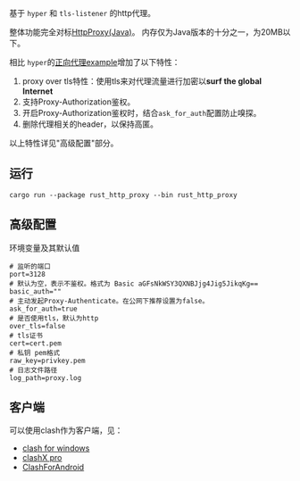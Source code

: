 基于 `hyper` 和 `tls-listener` 的http代理。

整体功能完全对标[HttpProxy(Java)](https://github.com/arloor/HttpProxy)。 内存仅为Java版本的十分之一，为20MB以下。

相比 `hyper`的[正向代理example](https://github.com/hyperium/hyper/blob/0.14.x/examples/http_proxy.rs)增加了以下特性：

1. proxy over tls特性：使用tls来对代理流量进行加密以**surf the global Internet**
2. 支持Proxy-Authorization鉴权。
3. 开启Proxy-Authorization鉴权时，结合`ask_for_auth`配置防止嗅探。
4. 删除代理相关的header，以保持高匿。

以上特性详见"高级配置"部分。

## 运行

```shell
cargo run --package rust_http_proxy --bin rust_http_proxy
```

## 高级配置

环境变量及其默认值

```shell
# 监听的端口
port=3128
# 默认为空，表示不鉴权。格式为 Basic aGFsNkWSY3QXNBJjg4Jig5JikqKg==
basic_auth=""
# 主动发起Proxy-Authenticate。在公网下推荐设置为false。
ask_for_auth=true
# 是否使用tls，默认为http
over_tls=false     
# tls证书
cert=cert.pem
# 私钥 pem格式
raw_key=privkey.pem
# 日志文件路径
log_path=proxy.log 
```

## 客户端

可以使用clash作为客户端，见：

- [clash for windows](https://github.com/Fndroid/clash_for_windows_pkg/releases)
- [clashX pro](https://install.appcenter.ms/users/clashx/apps/clashx-pro/distribution_groups/public)
- [ClashForAndroid](https://github.com/Kr328/ClashForAndroid/releases)